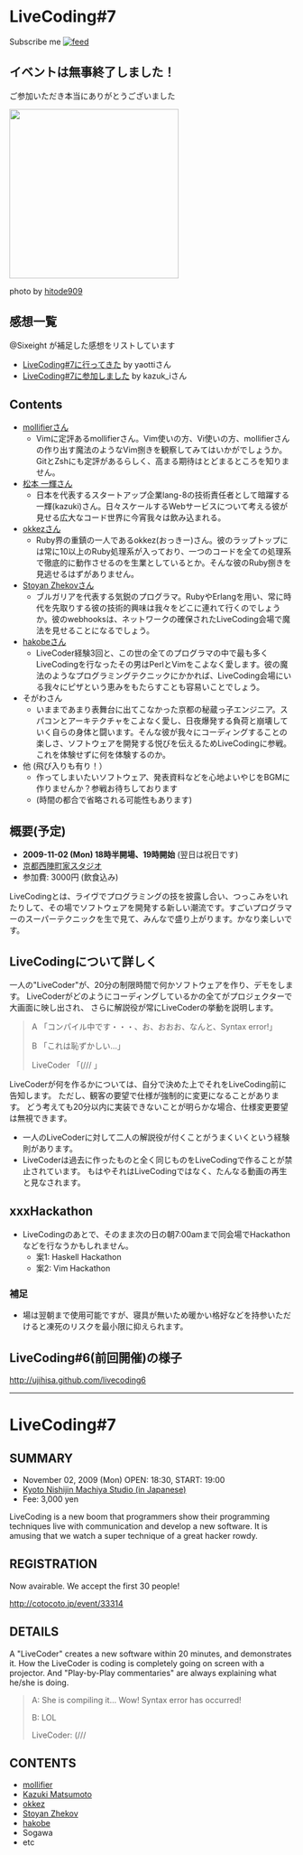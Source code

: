 # LiveCoding#7

<div id="path">
Subscribe me <a href="feed.rss"><img alt="feed" src="http://assets1.github.com/images/icons/feed.png?e06bdeb610e33dc41002eaa80ce09d26ae153090" title="Subscribe to the commits for Sixeight/livecoding7 at master" /></a>
</div>

## イベントは無事終了しました！

ご参加いただき本当にありがとうございました

<img src="http://farm3.static.flickr.com/2740/4068208876_24969c2d33_o_d.jpg" width="300" />

photo by [hitode909](http://www.flickr.com/photos/hitode303/4068208876/)

## 感想一覧

@Sixeight が補足した感想をリストしています

* [LiveCoding#7に行ってきた](http://d.hatena.ne.jp/yaotti/20091102/1257168294) by yaottiさん
* [LiveCoding#7に参加しました](http://d.hatena.ne.jp/kazuk_i/20091109/1257776141) by kazuk_iさん

## Contents

* [mollifierさん](http://d.hatena.ne.jp/mollifier/)
    * Vimに定評あるmollifierさん。Vim使いの方、Vi使いの方、mollifierさんの作り出す魔法のようなVim捌きを観察してみてはいかがでしょうか。GitとZshにも定評があるらしく、高まる期待はとどまるところを知りません。
* [松本 一輝さん](http://d.hatena.ne.jp/kazuk_i/)
    * 日本を代表するスタートアップ企業lang-8の技術責任者として暗躍する一輝(kazuki)さん。日々スケールするWebサービスについて考える彼が見せる広大なコード世界に今宵我々は飲み込まれる。
* [okkezさん](http://typo.okkez.net/)
    * Ruby界の重鎮の一人であるokkez(おっきー)さん。彼のラップトップには常に10以上のRuby処理系が入っており、一つのコードを全ての処理系で徹底的に動作させるのを生業としているとか。そんな彼のRuby捌きを見逃せるはずがありません。
* [Stoyan Zhekovさん](http://bloggitation.appspot.com/)
    * ブルガリアを代表する気鋭のプログラマ。RubyやErlangを用い、常に時代を先取りする彼の技術的興味は我々をどこに連れて行くのでしょうか。彼のwebhooksは、ネットワークの確保されたLiveCoding会場で魔法を見せることになるでしょう。
* [hakobeさん](http://d.hatena.ne.jp/hakobe932/)
    * LiveCoder経験3回と、この世の全てのプログラマの中で最も多くLiveCodingを行なったその男はPerlとVimをこよなく愛します。彼の魔法のようなプログラミングテクニックにかかれば、LiveCoding会場にいる我々にピザという恵みをもたらすことも容易いことでしょう。
* そがわさん
    * いままであまり表舞台に出てこなかった京都の秘蔵っ子エンジニア。スパコンとアーキテクチャをこよなく愛し、日夜爆発する負荷と崩壊していく自らの身体と闘います。そんな彼が我々にコーディングすることの楽しさ、ソフトウェアを開発する悦びを伝えるためLiveCodingに参戦。これを体験せずに何を体験するのか。
* 他 (飛び入りも有り！）
    * 作ってしまいたいソフトウェア、発表資料などを心地よいやじをBGMに作りませんか？参戦お待ちしております
    * (時間の都合で省略される可能性もあります)

## 概要(予定)
* **2009-11-02 (Mon) 18時半開場、19時開始** (翌日は祝日です)
* [京都西陣町家スタジオ](http://nishi-jin.net/)
* 参加費: 3000円 (飲食込み)

LiveCodingとは、ライヴでプログラミングの技を披露し合い、つっこみをいれたりして、その場でソフトウェアを開発する新しい潮流です。すごいプログラマーのスーパーテクニックを生で見て、みんなで盛り上がります。かなり楽しいです。

## LiveCodingについて詳しく
一人の"LiveCoder"が、20分の制限時間で何かソフトウェアを作り、デモをします。
LiveCoderがどのようにコーディングしているかの全てがプロジェクターで大画面に映し出され、
さらに解説役が常にLiveCoderの挙動を説明します。

> A 「コンパイル中です・・・、お、おおお、なんと、Syntax error!」
>
> B 「これは恥ずかしい…」
>
> LiveCoder 「(/// 」

LiveCoderが何を作るかについては、自分で決めた上でそれをLiveCoding前に告知します。
ただし、観客の要望で仕様が強制的に変更になることがあります。
どう考えても20分以内に実装できないことが明らかな場合、仕様変更要望は無視できます。

* 一人のLiveCoderに対して二人の解説役が付くことがうまくいくという経験則があります。
* LiveCoderは過去に作ったものと全く同じものをLiveCodingで作ることが禁止されています。
  もはやそれはLiveCodingではなく、たんなる動画の再生と見なされます。

## xxxHackathon
* LiveCodingのあとで、そのまま次の日の朝7:00amまで同会場でHackathonなどを行なうかもしれません。
    * 案1: Haskell Hackathon
    * 案2: Vim Hackathon

### 補足
* 場は翌朝まで使用可能ですが、寝具が無いため暖かい格好などを持参いただけると凍死のリスクを最小限に抑えられます。

## LiveCoding#6(前回開催)の様子

<http://ujihisa.github.com/livecoding6>

----

# LiveCoding#7

## SUMMARY
* November 02, 2009 (Mon) OPEN: 18:30, START: 19:00
* [Kyoto Nishijin Machiya Studio (in Japanese)](http://nishi-jin.net/)
* Fee: 3,000 yen

LiveCoding is a new boom that programmers show their programming techniques live with communication and develop a new software.
It is amusing that we watch a super technique of a great hacker rowdy.

## REGISTRATION

Now avairable.
We accept the first 30 people!

<http://cotocoto.jp/event/33314>

## DETAILS
A "LiveCoder" creates a new software within 20 minutes, and demonstrates it.
How the LiveCoder is coding is completely going on screen with a projector.
And "Play-by-Play commentaries" are always explaining what he/she is doing.

> A: She is compiling it... Wow! Syntax error has occurred!
>
> B: LOL
>
> LiveCoder: (///

## CONTENTS

* [mollifier](http://d.hatena.ne.jp/mollifier/)
* [Kazuki Matsumoto](http://d.hatena.ne.jp/kazuk_i/)
* [okkez](http://typo.okkez.net/)
* [Stoyan Zhekov](http://bloggitation.appspot.com/)
* [hakobe](http://d.hatena.ne.jp/hakobe932/)
* Sogawa
* etc
